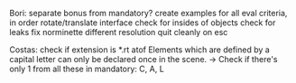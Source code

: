 Bori:
separate bonus from mandatory?
create examples for all eval criteria, in order
rotate/translate interface
check for insides of objects
check for leaks
fix norminette
different resolution
quit cleanly on esc


Costas:
check if extension is *.rt
atof
Elements which are defined by a capital letter can only be declared once in
the scene. -> Check if there's only 1 from all these in mandatory: C, A, L 